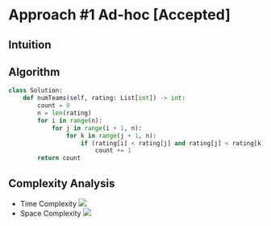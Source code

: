# Approach #1 Ad-hoc [Accepted]

## Intuition

## Algorithm

``` py
class Solution:
    def numTeams(self, rating: List[int]) -> int:
        count = 0
        n = len(rating)
        for i in range(n):
            for j in range(i + 1, n):
                for k in range(j + 1, n):
                    if (rating[i] < rating[j] and rating[j] < rating[k]) or (rating[i] > rating[j] and rating[j] > rating[k]):
                        count += 1
        return count
```

## Complexity Analysis

* Time Complexity ![](http://latex.codecogs.com/gif.latex?\\mathcal{O}{(n^3)})
* Space Complexity ![](http://latex.codecogs.com/gif.latex?\\mathcal{O}{(1)})
